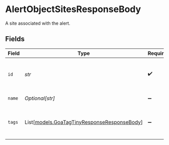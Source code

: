 # AlertObjectSitesResponseBody

A site associated with the alert.


## Fields

| Field                                                                                                                          | Type                                                                                                                           | Required                                                                                                                       | Description                                                                                                                    | Example                                                                                                                        |
| ------------------------------------------------------------------------------------------------------------------------------ | ------------------------------------------------------------------------------------------------------------------------------ | ------------------------------------------------------------------------------------------------------------------------------ | ------------------------------------------------------------------------------------------------------------------------------ | ------------------------------------------------------------------------------------------------------------------------------ |
| `id`                                                                                                                           | *str*                                                                                                                          | :heavy_check_mark:                                                                                                             | The ID of the site associated with the alert                                                                                   | 1111aaaa-11aa-11aa-11aa-111111aaaaaa                                                                                           |
| `name`                                                                                                                         | *Optional[str]*                                                                                                                | :heavy_minus_sign:                                                                                                             | The name of the site                                                                                                           | Site-123                                                                                                                       |
| `tags`                                                                                                                         | List[[models.GoaTagTinyResponseResponseBody](../models/goatagtinyresponseresponsebody.md)]                                     | :heavy_minus_sign:                                                                                                             | The list of [tags](https://kb.samsara.com/hc/en-us/articles/360026674631-Using-Tags-and-Tag-Nesting) associated with the Site. |                                                                                                                                |